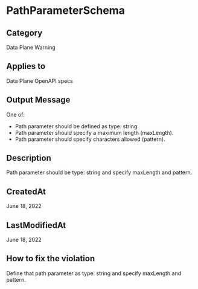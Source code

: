 # PathParameterSchema

## Category

Data Plane Warning

## Applies to

Data Plane OpenAPI specs

## Output Message

One of:

- Path parameter should be defined as type: string.
- Path parameter should specify a maximum length (maxLength).
- Path parameter should specify characters allowed (pattern).

## Description

Path parameter should be type: string and specify maxLength and pattern.

## CreatedAt

June 18, 2022

## LastModifiedAt

June 18, 2022

## How to fix the violation

Define that path parameter as type: string and specify maxLength and pattern.
